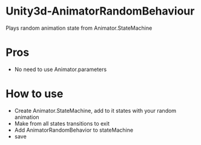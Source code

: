 # Unity3d-AnimatorRandomBehaviour
Plays random animation state from Animator.StateMachine
# Pros
- No need to use Animator.parameters
# How to use
- Create Animator.StateMachine, add to it states with your random animation
- Make from all states transitions to exit
- Add AnimatorRandomBehavior to stateMachine
- save
